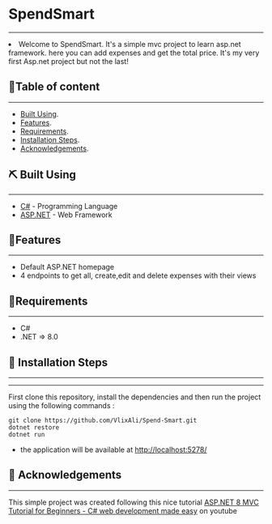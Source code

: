 # SpendSmart
<p align="center">
</p>

---
<li> Welcome to SpendSmart. It's a simple mvc project to learn asp.net framework. here you can add expenses and get the total price.
It's my very first Asp.net project but not the last!</li>

##  📝Table of content

---
- [Built Using](#built).
- [Features](#features).
- [Requirements](#requirements).
- [Installation Steps](#installation).
- [Acknowledgements](#acknowledgements).


## ⛏️ Built Using <a name = "built"></a>

---
- [C#](https://learn.microsoft.com/en-us/dotnet/csharp/) - Programming Language
- [ASP.NET](https://learn.microsoft.com/en-us/aspnet/core/?view=aspnetcore-8.0) - Web Framework

## 🧐Features <a name = "features"></a>

---

- Default ASP.NET homepage
- 4 endpoints to get all, create,edit and delete expenses with their views 


## 🔧Requirements <a name = "requirements"></a>

---
- C# 
- .NET => 8.0

## 🚀 Installation Steps <a name = "installation"></a>

---

---
First clone this repository, install the dependencies and then run the project using the following commands : 

````
git clone https://github.com/VlixAli/Spend-Smart.git
dotnet restore
dotnet run
````

- the application will be available at [http://localhost:5278/](http://localhost:5278/)

## 🎉 Acknowledgements <a name = "acknowledgements"></a>

---
This simple project was created following this nice tutorial 
[ASP.NET 8 MVC Tutorial for Beginners - C# web development made easy](https://www.youtube.com/watch?v=xuFdrXqpPB0)
 on youtube